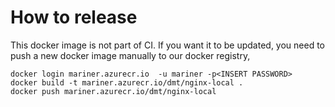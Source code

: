 # How to release 

This docker image is not part of CI. If you want it to be updated, you need to push a new docker image manually to our docker registry,

```
docker login mariner.azurecr.io  -u mariner -p<INSERT PASSWORD>
docker build -t mariner.azurecr.io/dmt/nginx-local .
docker push mariner.azurecr.io/dmt/nginx-local
```
